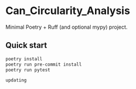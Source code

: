 # Can_Circularity_Analysis

Minimal Poetry + Ruff (and optional mypy) project.

## Quick start
```bash
poetry install
poetry run pre-commit install
poetry run pytest

updating
